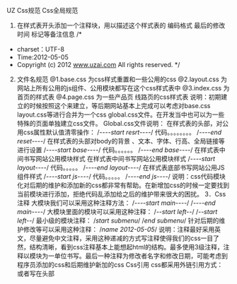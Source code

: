 UZ Css规范
Css全局规范
1. 在样式表开头添加一个注释块，用以描述这个样式表的 编码格式 最后的修改时间 标记等备注信息
/*
  *	charset：UTF-8 
*  Time:2012-05-05  
* Copyright (c) 2012 www.uzai.com All rights reserved.
 */
2. 文件名规范
@1.base.css 为css样式重置和一些公用的css
@2.layout.css 为网站上所有公用的js组件、公用模块都写在这个css样式表中
@3.index.css  为首页的样式表
@4.page.css  为一些产品页 线路页的css样式表
说明：初期建立的时候按照这个来建立，等后期网站基本上完成可以考虑对base.css layout.css等进行合并为一个css global.css文件。在开发当中也可以为一些特殊的页面单独建立css文件。
Global.css文件说明：
在样式表的头部，对公用css属性默认值清零操作：
/*----start resrt----*/
代码。。。。。。。。
/*----end reset----*/
在样式表的头部对body的背景 、文本、字体、行高、全局链接等进行设置
/*----start base----*/
   代码。。。。。。
/*----end base----*/
在样式表中间书写网站公用模块样式
在样式表中间书写网站公用模块样式
/*----start layout----*/
	代码。。。。。
/*----end  layout----*/
在样式表底部书写网站公用JS组件样式
/*----start js----*/
   代码。。。。。
/*----end  js----*/
说明：css代码模块化对后期的维护和添加新的css都非常有帮助。在新增加css的时候一定要找到当前模块进行添加，拒绝代码乱添加给之后的维护带来很大的困扰。
3．Css注释
大模块我们可以采用这种注释方法：
/*----start main----*/
/*----end main----*/
大模块里面的模块可以采用这种注释：
/*--start left--*/
/*--start left--*/
最小级的模块注释：
/*start submenu*/
/*end submenu*/
针对后期的维护修改等可以采用这种注释：
/*name 2012-05-05*/
说明：注释最好采用英文，尽量避免中文注释，采用这种递减的方式写注释使得我们的css一目了然，结构清晰，看到css注释基本上能想起html的结构。最多使用3级注释，注释以模块为一单位书写。最后一种注释为修改者名字和修改日期，可能考虑到程序员添加的css和后期维护新加的css
Css引用
css都采用外链引用方式：<link href=”” type=”text/css” rel=”stylesheet” />
或者写在头部<style type=”text/css”>代码。。。。。</css>（针对一些会刊 专辑）
特别注意：坚决避免使用内嵌式方式写css :<div style=”height:20px”>可维护性差。



Css命名规范
1、	考虑到团队合作，因此CSS命名必须规范，避免开发中造成命名冲突等。
2、	Css命名语义化；如：
常用名称：
名称	定义	名称	定义	名称	定义	名称	定义
头：	header	尾：	footer	Logo：	logo	版权：	copyright
内容块：	content(A)	栏目块：	column	结构左：	left	结构中：	center
结构右：	right	矩阵导航：	matrixNav	首页导航：	indexNav	频道二级：	channelNav
导航文字：	navText	内容导航：	nav	内容主导航：	mainNav	子内容导航：	subNav
边导航：	sidebar	左导航：	leftsidebar	右导航：	rightsidebar	广告：	ad
搜索：	search	关键字：	keyWord	标签：	tag	菜单：	menu
滚动：	scroll	列表：	list	下拉：	drop	按钮：	btn
登陆：	login	登录条：	loginbar	注册：	reg	提示信息：	msg
打印：	print	地图：	map	功能区：	shop	Flash：	flash
标题：	title	更多：	more	博客：	blog	视频：	video
媒体：	media	新闻：	news	热点：	hot	评论：	review
合作：	cooperate	联系：	contact	加入我们：	joinUs	合作伙伴：	partner
友情链接：	link	论坛社区：	club	投票：	vote	摘要：	summary
服务：	service	指南：	guild	描述：	description	信息：	info
状态：	status	注释：	note	下载：	download	价格：	price
地址：	address	产品：	products	跳转：	jump	条：	bar
线：	line	小技巧：	Tips	外套：	wrap		
这基本上是每个网站常用的模块化命名。
针对我们网站的命名：
&1.网站通用模块组件使用：
   使用fn-开头来命名,例如：翻页模块命名：class=”fn-page”	
菜单模块命名：class=”fn-menu”	
&2.针对网站头部，尾部，内容部分这样框架化的层可以采用ID命名方式  例如：
 id=”header”    id=”footer”       id=”content”

&3.针对为JS预留的接口，JS组件使用如下方式：
Id=”js-show”  class=”js-hide”等方式
&4.(共同)针对模块 我们采用如下方式：模块+功能的命名方式 如：
Class=”page” class=”page-tips”  class=”page-list-news”或者class=”pageTips”驼峰式命名
&5.对我们常用的一些css采用如下命名：
p-clear  p-clearfix p-font12的方式命名
&6. 避免 css hack ， 考虑使用特定浏览器前缀表示：
.ks-ie6 p {margin: 1em 0;}
以上是大体结构上的命名方式，在一些命名的细节中我们还应该注意一些问题：
 *1.id和class使用，ID为唯一的，因此我们在大的结构上才采用ID，一般就是使用class来命名，也易于通用。
*2.我们为class命名的时候还应该注意语义化，简明化。尽量使用一些英文单词的组合(类别+功能；属性+值等) 如：
font24     width990   header  footer  js-show  .ff60cc等命名，一看就很明了，知道是什么意思。避免使用英文拼音命名。

总结：这样的css命名规范，为我们了解网站和后期维护 新同事的加入学习提供了很大的便利。如通用模块命名 fn-XXX 看到这个就知道这个是整个网站通用的css 放在global里面的  js-XX一看到这个就知道这是为JS预留的。这样就对整个网站有个很清晰的了解，通过css命名等细节问题，使开发者更有利的了解网站，维护等。较现在比较混乱无序的命名来说，在各方面都提高了不少。






Css代码书写规范
1.	css的缩写规则
a)：不同类有相同属性及属性值的书写；
如.a,.b,#c,.d{height:20px;width:20px;border:1px solid #ccc;}
b)：同一属性的缩写；
如：.font{border:1px solid #ccc;margin:0 4px;background:#fff url(imae/i.jpg);}等等。
2．选择器的使用：
 a)：避免使用ID来写全局样式 如 #main a{color:#666;} （不可取）
	因为ID的优先级高于class这样定全局样式，使得里面的样式没办法重置。
b):最后一级才可以使用标签来作为选择器；
如:.header p a{color:#fff;}(不可取) 应该.header .news a{color:#fff;}
c):尽量使用标签作为选择器 减少id class(但是遵循第2条):
如：.menu ul{}等
d):必须遵循下列书写格式：
div{font-size:14px;border:1px solid #ccc;}
杜绝：
Div{
font-size:14px;
border:1px solid #ccc;
} 
上面一种节省空间，易于压缩；结束加分号
E) 书写代码前, 考虑并提高样式重复使用率
F) 杜绝使用<meta http-equiv="X-UA-Compatible" content="IE=7" /> 兼容 ie8;


g):在css中避免使用滤镜_filter:progid:DXImageTransform.Microsoft.AlphaImageLoader(sizingMethod=crop, src=’img/bg.png影响css执行速度
避免使用css表达式：
top:expression(documentElement.scrollTop + documentElement.clientHeight-this.offsetHeight); 影响css执行速度
f）使用css sprite来优化页面,减少http请求数，加快网站加载。
3.css hack的编写
在平时的开发中，我们经常遇到一些浏览器直接的差异问题，可能针对这类问题需要针对某类浏览器写兼容样式；
A):ie6 7 8 firefox的兼容写法
Ie都能认识 \0 
Ie 8不认识 \9
Ie 67认识*
Ie6认识_
Css hack尽量避免使用，不符合w3c标准的。
Css的优先级问题：
		！important（尽量少使用）>Id >class > 标签选择器
书写css的时候特别注意优先级问题，css按照此规则来重置。








                                                                                                     uzai前端开发小组                  2012/08/15
